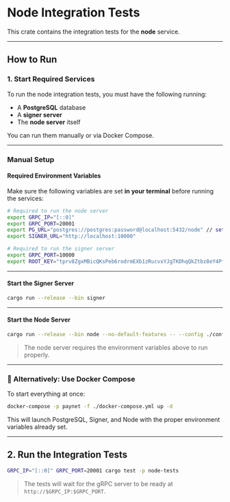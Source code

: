 # Node Integration Tests

This crate contains the integration tests for the **node** service.

---

## How to Run

### 1. **Start Required Services**

To run the node integration tests, you must have the following running:

- A **PostgreSQL** database
- A **signer server**
- The **node server** itself

You can run them manually or via Docker Compose.

---

### Manual Setup

#### Required Environment Variables

Make sure the following variables are set **in your terminal** before running the services:

```bash
# Required to run the node server
export GRPC_IP="[::0]" 
export GRPC_PORT=20001
export PG_URL="postgres://postgres:password@localhost:5432/node" // set your pg url
export SIGNER_URL="http://localhost:10000"

# Required to run the signer server
export GRPC_PORT=10000
export ROOT_KEY="tprv8ZgxMBicQKsPeb6rodrmEXb1zRucvxYJgTKDhqQkZtbz8eY4Pf2EgbsT2swBXnnbDPQChQeFrFqHN72yFxzKfFAVsHdPeRWq2xqyUT2c4wH"
```

---

#### Start the Signer Server

```bash
cargo run --release --bin signer
```

---

#### Start the Node Server

```bash
cargo run --release --bin node --no-default-features -- --config ./config/local.toml
```

> The node server requires the environment variables above to run properly.

---

### 🐳 Alternatively: Use Docker Compose

To start everything at once:

```bash
docker-compose -p paynet -f ./docker-compose.yml up -d
```

This will launch PostgreSQL, Signer, and Node with the proper environment variables already set.

---

## 2. Run the Integration Tests

```bash
GRPC_IP="[::0]" GRPC_PORT=20001 cargo test -p node-tests
```

> The tests will wait for the gRPC server to be ready at `http://$GRPC_IP:$GRPC_PORT`.

